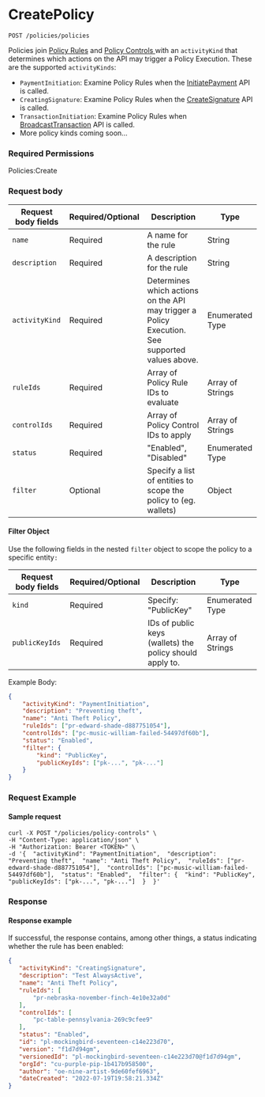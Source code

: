 # CreatePolicy

`POST /policies/policies`

Policies join [Policy Rules](../policy-rules/createpolicyrule.md) and [Policy Controls ](../policy-controls/createpolicycontrol.md)with an `activityKind` that determines which actions on the API may trigger a Policy Execution.   These are the supported `activityKinds`:

* `PaymentInitiation`: Examine Policy Rules when the [InitiatePayment](../../high-level-api-asset-accounts-and-payments/payments/initiatepayment.md) API is called.
* `CreatingSignature`: Examine Policy Rules when the [CreateSignature](../../low-level-api-keys-and-transactions/transaction-execution/createsignature.md) API is called.
* `TransactionInitiation`: Examine Policy Rules when [BroadcastTransaction](../../low-level-api-keys-and-transactions/transaction-execution/broadcasttransaction.md) API is called.
* More policy kinds coming soon...

### Required Permissions <a href="#scopes" id="scopes"></a>

Policies:Create

### Request body <a href="#request-body" id="request-body"></a>

| Request body fields | Required/Optional | Description                                                                                     | Type             |
| ------------------- | ----------------- | ----------------------------------------------------------------------------------------------- | ---------------- |
| `name`              | Required          | A name for the rule                                                                             | String           |
| `description`       | Required          | A description for the rule                                                                      | String           |
| `activityKind`      | Required          | Determines which actions on the API may trigger a Policy Execution. See supported values above. | Enumerated Type  |
| `ruleIds`           | Required          | Array of Policy Rule IDs to evaluate                                                            | Array of Strings |
| `controlIds`        | Required          | Array of Policy Control IDs to apply                                                            | Array of Strings |
| `status`            | Required          | "Enabled", "Disabled"                                                                           | Enumerated Type  |
| `filter`            | Optional          | Specify a list of entities to scope the policy to (eg. wallets)                                 | Object           |

#### Filter Object

Use the following fields in the nested `filter` object to scope the policy to a specific entity`:`

| Request body fields | Required/Optional | Description                                              | Type             |
| ------------------- | ----------------- | -------------------------------------------------------- | ---------------- |
| `kind`              | Required          | Specify: "PublicKey"                                     | Enumerated Type  |
| `publicKeyIds`      | Required          | IDs of public keys (wallets) the policy should apply to. | Array of Strings |



Example Body:

```json
{
    "activityKind": "PaymentInitiation",
    "description": "Preventing theft",
    "name": "Anti Theft Policy",
    "ruleIds": ["pr-edward-shade-d887751054"],
    "controlIds": ["pc-music-william-failed-54497df60b"],
    "status": "Enabled",
    "filter": {
        "kind": "PublicKey",
        "publicKeyIds": ["pk-...", "pk-..."]
    }
}
```

### Request Example <a href="#request-example.1" id="request-example.1"></a>

#### Sample request <a href="#sample-request" id="sample-request"></a>

```shell
curl -X POST "/policies/policy-controls" \
-H "Content-Type: application/json" \
-H "Authorization: Bearer <TOKEN>" \
-d '{  "activityKind": "PaymentInitiation",  "description": "Preventing theft",  "name": "Anti Theft Policy",  "ruleIds": ["pr-edward-shade-d887751054"],  "controlIds": ["pc-music-william-failed-54497df60b"],  "status": "Enabled",  "filter": {  "kind": "PublicKey",  "publicKeyIds": ["pk-...", "pk-..."]  }  }'

```

### Response <a href="#response" id="response"></a>

#### Response example <a href="#response-example" id="response-example"></a>

If successful, the response contains, among other things, a status indicating whether the rule has been enabled:

```json
{
   "activityKind": "CreatingSignature",
   "description": "Test AlwaysActive",
   "name": "Anti Theft Policy",
   "ruleIds": [
       "pr-nebraska-november-finch-4e10e32a0d"
   ],
   "controlIds": [
       "pc-table-pennsylvania-269c9cfee9"
   ],
   "status": "Enabled",
   "id": "pl-mockingbird-seventeen-c14e223d70",
   "version": "f1d7d94gm",
   "versionedId": "pl-mockingbird-seventeen-c14e223d70@f1d7d94gm",
   "orgId": "cu-purple-pip-1b417b958500",
   "author": "oe-nine-artist-9de60fef6963",
   "dateCreated": "2022-07-19T19:58:21.334Z"
}

```

